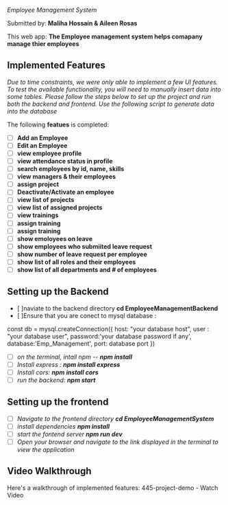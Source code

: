  *Employee Management System*

Submitted by: **Maliha Hossain & Aileen Rosas**

This web app: **The Employee management system helps comapany manage thier employees**



## Implemented Features
*Due to time constraints, we were only able to implement a few UI features. To test the available functionality, you will need to manually insert data into some tables. Please follow the steps below to set up the project and run both the backend and frontend. Use the following script to generate data into the database*

The following **featues** is completed:
- [ ] **Add an Employee**
- [ ] **Edit an Employee**
- [ ] **view employee profile**
- [ ] **view attendance status in profile**
- [ ] **search employees by id, name, skills**
- [ ] **view managers & their employees**
- [ ] **assign project**
- [ ] **Deactivate/Activate an employee**
- [ ] **view list of projects**
- [ ] **view list of assigned projects**
- [ ] **view trainings**
- [ ] **assign training** 
- [ ] **assign training** 
- [ ] **show emoloyees on leave**
- [ ] **show employees who submiited leave request** 
- [ ] **show number of leave request per employee**
- [ ] **show list of all roles and their employees**
- [ ] **show list of all departments and # of employees**

## Setting up the Backend
- [ ]naviate to the backend directory
    **cd  EmployeeManagementBackend**
- [ ]Ensure that you are conect to mysql database : 

const db = mysql.createConnection({
    host: "your database host",
    user : "your database user",
    password:'your database password if any',
    database:'Emp_Management',
    port: database port
})

- [ ] *on the terminal, intall npm -- **npm install***
- [ ] *Install express : **npm install express***
- [ ] *Install cors:  **npm install cors***
- [ ] *run the backend:  **npm start***

## Setting up the frontend
- [ ] *Navigate to the frontend directory  **cd EmployeeManagementSystem***
- [ ] *install dependencies **npm install***
- [ ] *start the fontend server **npm run dev***
- [ ] *Open your browser and navigate to the link displayed in the terminal to view the application*
## Video Walkthrough

Here's a walkthrough of implemented features:
445-project-demo - Watch Video



